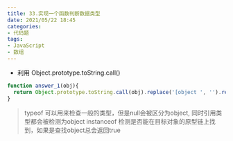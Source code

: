 ```yaml
---
title: 33.实现一个函数判断数据类型
date: 2021/05/22 18:45
categories: 
- 代码题
tags: 
- JavaScript
- 数组
---
```


- 利用 Object.prototype.toString.call()

```javascript
function answer_1(obj){
  return Object.prototype.toString.call(obj).replace('[object ', '').replace(']', '').toLowerCase()
}
```

> typeof 可以用来检查一般的类型，但是null会被区分为object, 同时引用类型都会被检测为object
> instanceof 检测是否能在目标对象的原型链上找到，如果是查找object总会返回true